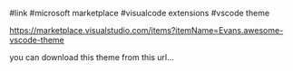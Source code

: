 #link
#microsoft marketplace
#visualcode extensions
#vscode theme

https://marketplace.visualstudio.com/items?itemName=Evans.awesome-vscode-theme

you can download this theme from this url... 
